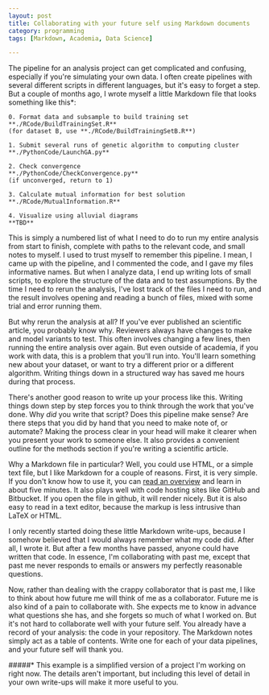```yaml
---
layout: post
title: Collaborating with your future self using Markdown documents
category: programming
tags: [Markdown, Academia, Data Science]

---
```


The pipeline for an analysis project can get complicated and
confusing, especially if you're simulating your own data. I often
create pipelines with several different scripts in different
languages, but it's easy to forget a step. But a couple of months ago,
I wrote myself a little Markdown file that looks something like this*:

    0. Format data and subsample to build training set
    **./RCode/BuildTrainingSet.R**
    (for dataset B, use **./RCode/BuildTrainingSetB.R**)

    1. Submit several runs of genetic algorithm to computing cluster
    **./PythonCode/LaunchGA.py**

    2. Check convergence
    **./PythonCode/CheckConvergence.py**
    (if unconverged, return to 1)

    3. Calculate mutual information for best solution
    **./RCode/MutualInformation.R**

    4. Visualize using alluvial diagrams
    **TBD**

This is simply a numbered list of what I need to do to run my entire
analysis from start to finish, complete with paths to the relevant
code, and small notes to myself. I used to trust myself to remember
this pipeline. I mean, I came up with the pipeline, and I commented
the code, and I gave my files informative names. But when I analyze
data, I end up writing lots of small scripts, to explore the structure
of the data and to test assumptions. By the time I need to rerun the
analysis, I've lost track of the files I need to run, and the result
involves opening and reading a bunch of files, mixed with some trial
and error running them.

But why rerun the analysis at all? If you've ever published an
scientific article, you probably know why. Reviewers always have changes
to make and model variants to test. This often involves changing a
few lines, then running the entire analysis over again. But even
outside of academia, if you work with data, this is a problem that
you'll run into. You'll learn something new about your dataset, or
want to try a different prior or a different algorithm. Writing things
down in a structured way has saved me hours during that process.

There's another good reason to write up your process like this. Writing
things down step by step forces you to think through the work that
you've done. Why *did* you write that script? Does this pipeline make
sense? Are there steps that you did by hand that you need to make
note of, or automate? Making the process clear in your head will make
it clearer when you present your work to someone else. It also
provides a convenient outline for the methods section if you're
writing a scientific article.

Why a Markdown file in particular? Well, you could use HTML, or a
simple text file, but I like Markdown for a couple of reasons. First,
it is very simple. If you don't know how to use it, you can
[read an overview](https://daringfireball.net/projects/markdown/syntax)
and learn in about five minutes. It also plays
well with code hosting sites like GitHub and Bitbucket. If you open
the file in github, it will render nicely. But it is also easy to read
in a text editor, because the markup is less intrusive than LaTeX or
HTML.

I only recently started doing these little Markdown write-ups, because
I somehow believed that I would always remember what my code
did. After all, I wrote it. But after a few months have passed, anyone
could have written that code. In essence, I'm collaborating with past
me, except that past me never responds to emails or answers my
perfectly reasonable questions.

Now, rather than dealing with the crappy collaborator that is past
me, I like to think about how future me will think of me as a
collaborator. Future me is also kind of a pain to collaborate with. She expects
me to know in advance what questions she has, and she forgets so much
of what I worked on. But it's not hard to collaborate well with your
future self. You already have a record of your analysis: the
code in your repository. The Markdown notes simply act as a table of
contents. Write one for each of your data pipelines, and your future
self will thank you.

#####\* This example is a simplified version of a project I'm working on right now. The details aren't important, but including this level of detail in your own write-ups will make it more useful to you.
